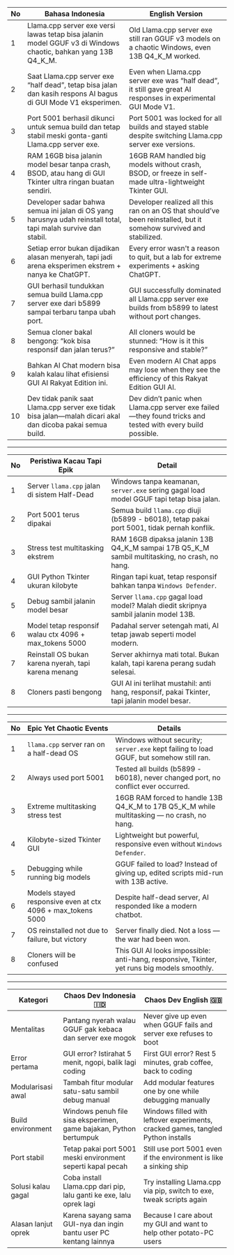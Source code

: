 | No | Bahasa Indonesia                                                                                                | English Version                                                                                                   |
| -- | --------------------------------------------------------------------------------------------------------------- | ----------------------------------------------------------------------------------------------------------------- |
| 1  | Llama.cpp server exe versi lawas tetap bisa jalanin model GGUF v3 di Windows chaotic, bahkan yang 13B Q4\_K\_M. | Old Llama.cpp server exe still ran GGUF v3 models on a chaotic Windows, even 13B Q4\_K\_M worked.                 |
| 2  | Saat Llama.cpp server exe “half dead”, tetap bisa jalan dan kasih respons AI bagus di GUI Mode V1 eksperimen.   | Even when Llama.cpp server exe was “half dead”, it still gave great AI responses in experimental GUI Mode V1.     |
| 3  | Port 5001 berhasil dikunci untuk semua build dan tetap stabil meski gonta-ganti Llama.cpp server exe.           | Port 5001 was locked for all builds and stayed stable despite switching Llama.cpp server exe versions.            |
| 4  | RAM 16GB bisa jalanin model besar tanpa crash, BSOD, atau hang di GUI Tkinter ultra ringan buatan sendiri.      | 16GB RAM handled big models without crash, BSOD, or freeze in self-made ultra-lightweight Tkinter GUI.            |
| 5  | Developer sadar bahwa semua ini jalan di OS yang harusnya udah reinstall total, tapi malah survive dan stabil.  | Developer realized all this ran on an OS that should’ve been reinstalled, but it somehow survived and stabilized. |
| 6  | Setiap error bukan dijadikan alasan menyerah, tapi jadi arena eksperimen ekstrem + nanya ke ChatGPT.            | Every error wasn't a reason to quit, but a lab for extreme experiments + asking ChatGPT.                          |
| 7  | GUI berhasil tundukkan semua build Llama.cpp server exe dari b5899 sampai terbaru tanpa ubah port.              | GUI successfully dominated all Llama.cpp server exe builds from b5899 to latest without port changes.             |
| 8  | Semua cloner bakal bengong: “kok bisa responsif dan jalan terus?”                                               | All cloners would be stunned: “How is it this responsive and stable?”                                             |
| 9  | Bahkan AI Chat modern bisa kalah kalau lihat efisiensi GUI AI Rakyat Edition ini.                               | Even modern AI Chat apps may lose when they see the efficiency of this Rakyat Edition GUI AI.                     |
| 10 | Dev tidak panik saat Llama.cpp server exe tidak bisa jalan—malah dicari akal dan dicoba pakai semua build.      | Dev didn’t panic when Llama.cpp server exe failed—they found tricks and tested with every build possible.         |
 - - -
 | No | Peristiwa Kacau Tapi Epik                               | Detail                                                                                            |
| -- | ------------------------------------------------------- | ------------------------------------------------------------------------------------------------- |
| 1  | Server `llama.cpp` jalan di sistem Half-Dead            | Windows tanpa keamanan, `server.exe` sering gagal load model GGUF tapi tetap bisa jalan.          |
| 2  | Port 5001 terus dipakai                                 | Semua build `llama.cpp` diuji (b5899 - b6018), tetap pakai port 5001, tidak pernah konflik.       |
| 3  | Stress test multitasking ekstrem                        | RAM 16GB dipaksa jalanin 13B Q4\_K\_M sampai 17B Q5\_K\_M sambil multitasking, no crash, no hang. |
| 4  | GUI Python Tkinter ukuran kilobyte                      | Ringan tapi kuat, tetap responsif bahkan tanpa `Windows Defender`.                                |
| 5  | Debug sambil jalanin model besar                        | Server `llama.cpp` gagal load model? Malah diedit skripnya sambil jalanin model 13B.              |
| 6  | Model tetap responsif walau ctx 4096 + max\_tokens 5000 | Padahal server setengah mati, AI tetap jawab seperti model modern.                                |
| 7  | Reinstall OS bukan karena nyerah, tapi karena menang    | Server akhirnya mati total. Bukan kalah, tapi karena perang sudah selesai.                        |
| 8  | Cloners pasti bengong                                   | GUI AI ini terlihat mustahil: anti hang, responsif, pakai Tkinter, tapi jalanin model besar.      |
---
| No | Epic Yet Chaotic Events                                      | Details                                                                                        |
| -- | ------------------------------------------------------------ | ---------------------------------------------------------------------------------------------- |
| 1  | `llama.cpp` server ran on a half-dead OS                     | Windows without security; `server.exe` kept failing to load GGUF, but somehow still ran.       |
| 2  | Always used port 5001                                        | Tested all builds (b5899 - b6018), never changed port, no conflict ever occurred.              |
| 3  | Extreme multitasking stress test                             | 16GB RAM forced to handle 13B Q4\_K\_M to 17B Q5\_K\_M while multitasking — no crash, no hang. |
| 4  | Kilobyte-sized Tkinter GUI                                   | Lightweight but powerful, responsive even without `Windows Defender`.                          |
| 5  | Debugging while running big models                           | GGUF failed to load? Instead of giving up, edited scripts mid-run with 13B active.             |
| 6  | Models stayed responsive even at ctx 4096 + max\_tokens 5000 | Despite half-dead server, AI responded like a modern chatbot.                                  |
| 7  | OS reinstalled not due to failure, but victory               | Server finally died. Not a loss — the war had been won.                                        |
| 8  | Cloners will be confused                                     | This GUI AI looks impossible: anti-hang, responsive, Tkinter, yet runs big models smoothly.    |
---
| Kategori            | Chaos Dev Indonesia 🇮🇩                                            | Chaos Dev English 🇬🇧                                                           |
| ------------------- | ------------------------------------------------------------------- | -------------------------------------------------------------------------------- |
| Mentalitas          | Pantang nyerah walau GGUF gak kebaca dan server exe mogok           | Never give up even when GGUF fails and server exe refuses to boot                |
| Error pertama       | GUI error? Istirahat 5 menit, ngopi, balik lagi coding              | First GUI error? Rest 5 minutes, grab coffee, back to coding                     |
| Modularisasi awal   | Tambah fitur modular satu-satu sambil debug manual                  | Add modular features one by one while debugging manually                         |
| Build environment   | Windows penuh file sisa eksperimen, game bajakan, Python bertumpuk  | Windows filled with leftover experiments, cracked games, tangled Python installs |
| Port stabil         | Tetap pakai port 5001 meski environment seperti kapal pecah         | Still use port 5001 even if the environment is like a sinking ship               |
| Solusi kalau gagal  | Coba install Llama.cpp dari pip, lalu ganti ke exe, lalu oprek lagi | Try installing Llama.cpp via pip, switch to exe, tweak scripts again             |
| Alasan lanjut oprek | Karena sayang sama GUI-nya dan ingin bantu user PC kentang lainnya  | Because I care about my GUI and want to help other potato-PC users               |
 

